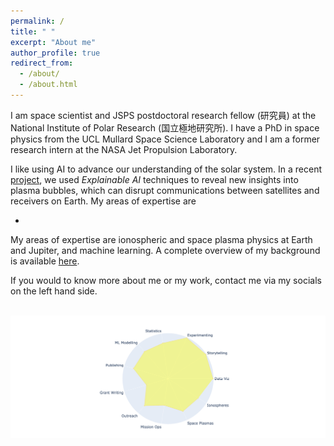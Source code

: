 ```yaml
---
permalink: /
title: " "
excerpt: "About me"
author_profile: true
redirect_from: 
  - /about/
  - /about.html
---
```

I am space scientist and JSPS postdoctoral research fellow (研究員) at the National Institute of Polar Research (国立極地研究所).  I have a PhD in space physics from the UCL Mullard Space Science Laboratory and I am a former research intern at the NASA Jet Propulsion Laboratory.

I like using AI to advance our understanding of the solar system. In a recent [project](/research), we used _Explainable AI_ techniques to reveal new insights into plasma bubbles, which can disrupt communications between satellites and receivers on Earth. My areas of expertise are 

- 


My areas of expertise are ionospheric and space plasma physics at Earth and Jupiter, and machine learning. A complete overview of my background is available <a href="/files/Resume_Live.pdf" target="_blank">here</a>.

If you would to know more about me or my work, contact me via my socials on the left hand side.

![]() <img src="/images/sr_skills_indi_radar.png"  width="1200">
